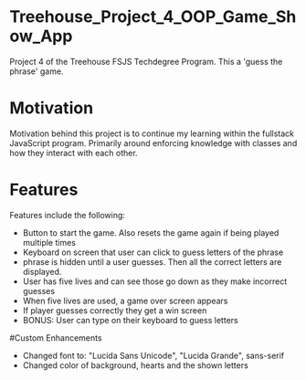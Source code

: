 # Treehouse_Project_4_OOP_Game_Show_App
 Project 4 of the Treehouse FSJS Techdegree Program.  This a 'guess the phrase' game.

# Motivation
Motivation behind this project is to continue my learning within the fullstack JavaScript program. Primarily around enforcing knowledge with classes and how they interact with each other.

# Features
Features include the following:
- Button to start the game.  Also resets the game again if being played multiple times
- Keyboard on screen that user can click to guess letters of the phrase
- phrase is hidden until a user guesses.  Then all the correct letters are displayed.
- User has five lives and can see those go down as they make incorrect guesses
- When five lives are used, a game over screen appears
- If player guesses correctly they get a win screen
- BONUS: User can type on their keyboard to guess letters

#Custom Enhancements
- Changed font to: "Lucida Sans Unicode", "Lucida Grande", sans-serif
- Changed color of background, hearts and the shown letters